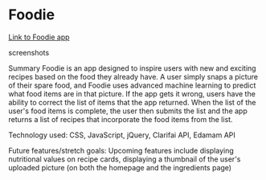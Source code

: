 # Foodie

[Link to Foodie app](https://davidshaw512.github.io/Foodie/)

screenshots

Summary
Foodie is an app designed to inspire users with new and exciting recipes based on the food they already have. A user simply snaps a picture of their spare food, and Foodie uses advanced machine learning to predict what food items are in that picture. If the app gets it wrong, users have the ability to correct the list of items that the app returned. When the list of the user's food items is complete, the user then submits the list and the app returns a list of recipes that incorporate the food items from the list.

Technology used:
CSS, JavaScript, jQuery, Clarifai API, Edamam API

Future features/stretch goals:
Upcoming features include displaying nutritional values on recipe cards, displaying a thumbnail of the user's uploaded picture (on both the homepage and the ingredients page)